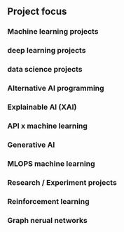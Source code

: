 ## Project focus

### Machine learning projects 

### deep learning projects

### data science projects

### Alternative AI programming

### Explainable AI (XAI)

### API x machine learning 

### Generative AI

### MLOPS machine learning

### Research / Experiment projects

### Reinforcement learning

###  Graph nerual networks
